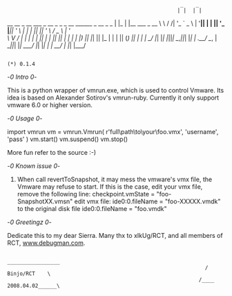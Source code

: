                                                             _    _
                                                           | |  | |
__   __ _ __ ___   _ __  _   _  _ __  ______  _ __   _   _ | |_ | |__    ___   _ __
\ \ / /| '_ ` _ \ | '__|| | | || '_ \|______|| '_ \ | | | || __|| '_ \  / _ \ | '_ \
 \ V / | | | | | || |   | |_| || | | |       | |_) || |_| || |_ | | | || (_) || | | |
  \_/  |_| |_| |_||_|    \__,_||_| |_|       | .__/  \__, | \__||_| |_| \___/ |_| |_|
                                             | |      __/ |
                                             |_|     |___/

                                                                            (*) 0.1.4

-*0 Intro 0*-

This is a python wrapper of vmrun.exe, which is used to control Vmware. Its idea is
based on Alexander Sotirov's vmrun-ruby. Currently it only support vmware 6.0 or
higher version.

-*0 Usage 0*-

import vmrun
vm = vmrun.Vmrun( r'full\path\to\your\foo.vmx', 'username', 'pass' )
vm.start()
vm.suspend()
vm.stop()

More fun refer to the source :-)

-*0 Known issue 0*-

1. When call revertToSnapshot, it may mess the vmware's vmx file, the Vmware may refuse
   to start. If this is the case, edit your vmx file, remove the following line:
       checkpoint.vmState = "foo-SnapshotXX.vmsn"
   edit vmx file:
       ide0:0.fileName = "foo-XXXXX.vmdk"
   to the original disk file
       ide0:0.fileName = "foo.vmdk"

-*0 Greetingz 0*-

Dedicate this to my dear Sierra.
Many thx to xIkUg/RCT, and all members of RCT, www.debugman.com.

                                                                     _________________
                                                                    /    Binjo/RCT    \
                                                                  /____ 2008.04.02______\
